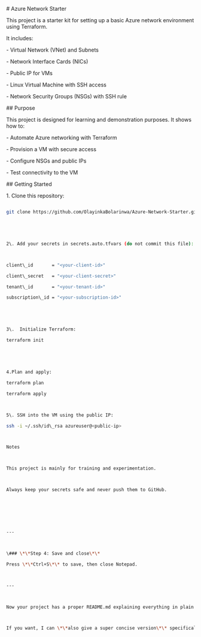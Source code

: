 \# Azure Network Starter



This project is a starter kit for setting up a basic Azure network environment using Terraform. 



It includes:

\- Virtual Network (VNet) and Subnets

\- Network Interface Cards (NICs)

\- Public IP for VMs

\- Linux Virtual Machine with SSH access

\- Network Security Groups (NSGs) with SSH rule



\## Purpose



This project is designed for learning and demonstration purposes. It shows how to:

\- Automate Azure networking with Terraform

\- Provision a VM with secure access

\- Configure NSGs and public IPs

\- Test connectivity to the VM



\## Getting Started



1\. Clone this repository:

```bash

git clone https://github.com/OlayinkaBolarinwa/Azure-Network-Starter.git





2\. Add your secrets in secrets.auto.tfvars (do not commit this file):



client\_id       = "<your-client-id>"

client\_secret   = "<your-client-secret>"

tenant\_id       = "<your-tenant-id>"

subscription\_id = "<your-subscription-id>"





3\.  Initialize Terraform:

terraform init





4.Plan and apply:

terraform plan

terraform apply



5\. SSH into the VM using the public IP:

ssh -i ~/.ssh/id\_rsa azureuser@<public-ip>



Notes



This project is mainly for training and experimentation.



Always keep your secrets safe and never push them to GitHub.







---



\### \*\*Step 4: Save and close\*\*

Press \*\*Ctrl+S\*\* to save, then close Notepad.



---



Now your project has a proper README.md explaining everything in plain English, ready to push to GitHub.  



If you want, I can \*\*also give a super concise version\*\* specifically for Global Talent Visa evidence — that’s more professional but still human-readable. Do you want me to do that next?



